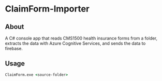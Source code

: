 # ClaimForm-Importer

## About
A C# console app that reads CMS1500 health insurance forms from a folder, extracts the data with Azure Cognitive Services, and sends the data to firebase.

## Usage
```cmd
ClaimForm.exe <source-folder>
```
